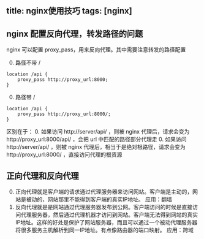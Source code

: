 title: nginx使用技巧
tags: [nginx]
---
## nginx 配置反向代理，转发路径的问题
nginx 可以配置 proxy_pass，用来反向代理。其中需要注意转发的路径配置

0. 路径不带 /
``` hash
location /api {
    proxy_pass http://proxy_url:8000;
}
``` 

0. 路径带 /
``` hash
location /api {
    proxy_pass http://proxy_url:8000/;
}
``` 

区别在于：
0. 如果访问 http://server/api/ ，则被 nginx 代理后，请求会变为 http://proxy_url:8000/api/ ，会把 url 中匹配的路径部分代理走
0. 如果访问 http://server/api/ ，则被 nginx 代理后，相当于是绝对根路径，请求会变为 http://proxy_url:8000/ ，直接访问代理的根资源

## 正向代理和反向代理
0. 正向代理就是客户端的请求通过代理服务器来访问网站。客户端是主动的，网站是被动的，网站那里不能得到客户端的真实IP地址。
应用：翻墙
0. 反向代理就是是网站通过代理服务器发布到公网。客户端访问的时候是直接访问代理服务器，然后通过代理机器才访问到网站。客户端无法得到网站的真实IP地址。这样的好处是保护了网站服务器，而且可以通过一个被动代理服务器将很多服务主机解析到同一IP地址。有点像路由器的端口映射。
应用：跨域
